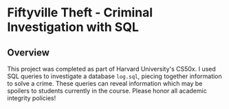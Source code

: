 # Fiftyville Theft - Criminal Investigation with SQL

## Overview

This project was completed as part of Harvard University's CS50x. I used SQL queries to investigate a database `log.sql`, piecing together information to solve a crime.
These queries can reveal information which may be spoilers to students currently in the course. Please honor all academic integrity policies!
